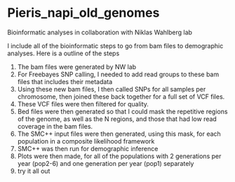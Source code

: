# Pieris_napi_old_genomes
Bioinformatic analyses in collaboration with Niklas Wahlberg lab

I include all of the bioinformatic steps to go from bam files to demographic analyses. Here is a outline of the steps
  1. The bam files were generated by NW lab
  2. For Freebayes SNP calling, I needed to add read groups to these bam files that includes their metadata
  3. Using these new bam files, I then called SNPs for all samples per chromosome, then joined these back together for a full set of VCF files.
  4. These VCF files were then filtered for quality.
  5. Bed files were then generated so that I could mask the repetitive regions of the genome, as well as the N regions, and those that had low read coverage in the bam files.
  6. The SMC++ input files were then generated, using this mask, for each population in a composite likelihood framework
  7. SMC++ was then run for demographic inference
  8. Plots were then made, for all of the populations with 2 generations per year (pop2-6) and one generation per year (pop1) separately
  9. try it all out
